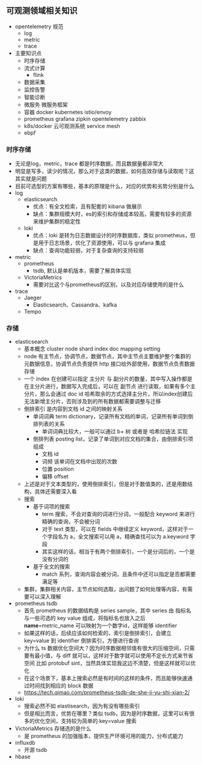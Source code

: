## 可观测领域相关知识

- opentelemetry 规范
  - log
  - metric
  - trace
- 主要知识点
  - 时序存储
  - 流式计算
    - flink
  - 数据采集
  - 监控告警
  - 智能诊断
  - 微服务 微服务框架
  - 容器 docker kubernetes istio/envoy
  - prometheus grafana zipkin opentelemetry zabbix
  - k8s/docker 云可观测系统 service mesh
  - ebpf

### 时序存储

- 无论是log，metric，trace 都是时序数据，而且数据量都非常大
- 明显是写多，读少的情况，那么对于这类的数据，如何高效存储与读取呢？这其实就是问题
- 目前可选型的方案有哪些，基本的原理是什么，对应的优势和劣势分别是什么
- log
  - elasticsearch
    - 优点：有全文检索，且有配套的 kibana 做展示
    - 缺点：集群规模大时，es的索引和存储成本较高，需要有较多的资源来维护集群的稳定性
  - loki
    - 优点：loki 是转为日志数据设计的时序数据库，类似 prometheus，但是用于日志场景，优化了资源使用，可以与 grafana 集成
    - 缺点：查询功能较弱，对于复杂查询的支持较弱
- metric
  - prometheus
    - tsdb, 默认是单机版本，需要了解具体实现
  - VictoriaMetrics
    - 需要对比这个与prometheus的区别，以及对应存储使用的是什么
- trace
  - Jaeger
    - Elasticsearch、Cassandra、kafka
  - Tempo

### 存储

- elasticsearch
  - 基本概念 cluster node shard index doc mapping setting
  - node 有主节点，协调节点，数据节点，其中主节点主要维护整个集群的元数据信息，协调节点负责提供 http 接口给外部使用，数据节点负责数据存储
  - 一个 index 在创建可以指定 主分片 与 副分片的数量，其中写入操作都是在主分片进行，数据写入完成后，可以在 副节点 进行读取，如果有多个主分片，那么会通过 doc id 哈希取余的方式选择主分片，所以index创建后无法新增主分片，否则涉及到的所有数据都需要调整与迁移
  - 倒排索引 是内容到文档 id 之间的映射关系
    - 单词词典 term dictionary，记录所有文档的单词，记录所有单词到倒排列表的关系
      - 单词词典比较大，一般可以通过 b+ 树 或者是 哈希拉链法 实现
    - 倒排列表 posting list，记录了单词到对应文档的集合，由倒排索引项组成
      - 文档 id
      - 词频 该单词在文档中出现的次数
      - 位置 position
      - 偏移 offset
  - 上述是对于文本类型的，使用倒排索引，但是对于数值类的，还是用数结构，具体还需要深入看
  - 搜索
    - 基于词项的搜索
      - term 搜索，不会对查询的词进行分词，一般配合 keyword 来进行 精确的查询，不会被分词
      - 对于 text 类型，可以在 fields 中继续定义 keyword，这样对于一个字段名为 a，全文搜索可以用 a，精确查找可以为 a.keyword 字段
      - 其实这样的话，相当于有两个倒排索引，一个是分词后的，一个是没有分词的
    - 基于全文的搜索
      - match 系列，查询内容会被分词，且条件中还可以指定是否都需要满足等
  - 集群，集群相关内容，主节点如何选取，出问题了如何处理等内容，有需要可以深入理解
- prometheus tsdb
  - 首先 prometheus 的数据结构是 series sample，其中 series 由 指标名与一些可选的 key value 组成，将指标名也放入之后 __name__=metric_name 可以映射为一个数字id，这样能够 identifier
  - 如果这样的话，后续应该如何检索的，索引是倒排索引，会建立 key=value 到 identifier 倒排索引，方便进行查询
  - 为什么 ts 数据优化空间大？因为时序数据相邻值有很大的压缩空间，只需要有最小值，与 diff 就可以，这样对于数字就可以使用不定长方式来节省空间 比如 protobuf sint，当然具体实现我这边不清楚，但是这样就可以优化
  - 在这个场景下，基本上搜索必然是有时间的这样的条件，而且能够快速通过时间找到相应的 block 数据
  - https://tech.qimao.com/prometheus-tsdb-de-she-ji-yu-shi-xian-2/
- loki
  - 搜索必然不如 elastisearch，因为有没有哪些索引
  - 但是相比而言，优势在哪里？类似 tsdb，因为是时序数据，这里可以有很多的优化空间，支持较为简单的 key=value 搜索
- VictoriaMetrics 存储选的是什么
  - 是 prometheus 的加强版本，提供生产环境可用的能力，分布式能力
- influxdb
  - 开源 tsdb
- hbase
